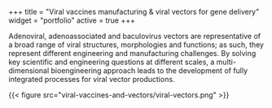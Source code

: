 +++
title = "Viral vaccines manufacturing & viral vectors for gene delivery"
widget = "portfolio"
active = true
+++

Adenoviral, adenoassociated and baculovirus vectors are representative of a
broad range of viral structures, morphologies and functions; as such, they
represent different engineering and manufacturing challenges. By solving key
scientific and engineering questions at different scales, a multi-dimensional
bioengineering approach leads to the development of fully integrated processes
for viral vector productions.

{{< figure src="viral-vaccines-and-vectors/viral-vectors.png" >}}
